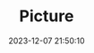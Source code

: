 ---
weight: 1
images:
- /images/edited/103.jpeg
title: Picture
date: 2023-12-07 21:50:10
tags: [luminarneo,work,ilce7m3,person,umbrella,bench]
---